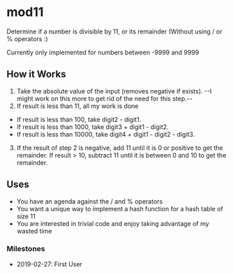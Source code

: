 # mod11
Determine if a number is divisible by 11, or its remainder (Without using / or % operators :)

Currently only implemented for numbers between -9999 and 9999

## How it Works
1. Take the absolute value of the input (removes negative if exists). --I might work on this more to get rid of the need for this step.--
2. If result is less than 11, all my work is done 
  - If result is less than 100, take digit2 - digit1.
  - If result is less than 1000, take digit3 + digit1 - digit2. 
  - If result is less than 10000, take digit4 + digit1 - digit2 - digit3.
3. If the result of step 2 is negative, add 11 until it is 0 or positive to get the remainder. If result > 10, subtract 11 until it is between 0 and 10 to get the remainder.

## Uses
- You have an agenda against the / and % operators
- You want a unique way to implement a hash function for a hash table of size 11
- You are interested in trivial code and enjoy taking advantage of my wasted time

### Milestones
- 2019-02-27: First User
